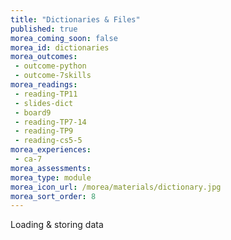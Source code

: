 ```yaml
---
title: "Dictionaries & Files"
published: true
morea_coming_soon: false
morea_id: dictionaries
morea_outcomes:
 - outcome-python
 - outcome-7skills
morea_readings:
 - reading-TP11
 - slides-dict
 - board9
 - reading-TP7-14
 - reading-TP9
 - reading-cs5-5
morea_experiences:
 - ca-7
morea_assessments:
morea_type: module
morea_icon_url: /morea/materials/dictionary.jpg
morea_sort_order: 8
---
```


Loading & storing data